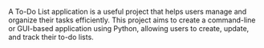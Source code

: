 A To-Do List application is a useful project that helps users manage
and organize their tasks efficiently. This project aims to create a
command-line or GUI-based application using Python, allowing users
to create, update, and track their to-do lists.
